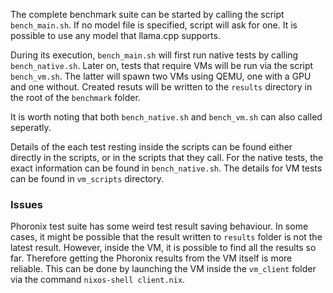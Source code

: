 The complete benchmark suite can be started by calling the script `bench_main.sh`. If no model file is specified, script will ask for one. It is possible to use any model that llama.cpp supports.

During its execution, `bench_main.sh` will first run native tests by calling `bench_native.sh`. Later on, tests that require VMs will be run via the script `bench_vm.sh`. The latter will spawn two VMs using QEMU, one with a GPU and one without. Created resuts will be written to the `results` directory in the root of the `benchmark` folder.

It is worth noting that both `bench_native.sh` and `bench_vm.sh` can also called seperatly.

Details of the each test resting inside the scripts can be found either directly in the scripts, or in the scripts that they call. For the native tests, the exact information can be found in `bench_native.sh`. The details for VM tests can be found in `vm_scripts` directory.

### Issues
Phoronix test suite has some weird test result saving behaviour. In some cases, it might be possible that the result written to `results` folder is not the latest result. However, inside the VM, it is possible to find all the results so far. Therefore getting the Phoronix results from the VM itself is more reliable. This can be done by launching the VM inside the `vm_client` folder via the command `nixos-shell client.nix`.
